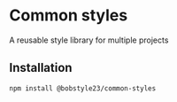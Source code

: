 # Common styles

A reusable style library for multiple projects

## Installation

```bash
npm install @bobstyle23/common-styles
```
